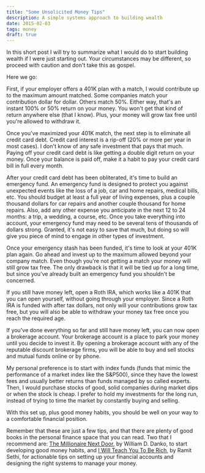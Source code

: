 ```yaml
---
title: "Some Unsolicited Money Tips"
description: A simple systems approach to building wealth
date: 2015-02-03
tags: money
draft: true
---
```


In this short post I will try to summarize what I would do to start building wealth if I were just starting out. Your circumstances may be different, so proceed with caution and don't take this as gospel.

Here we go: 

First, if your employer offers a 401K plan with a match, I would contribute up to the maximum amount matched.  Some companies match your contribution dollar for dollar. Others match 50%. Either way, that's an instant 100% or 50% return on your money. You won't get that kind of return anywhere else (that I know). Plus, your money will grow tax free until you're allowed to withdraw it.

Once you've maximized your 401K match, the next step is to eliminate all credit card debt. Credit card interest is a rip-off (20% or more per year in most cases). I don't know of any safe investment that pays that much.  Paying off your credit card debt is like getting a double digit return on your money. Once your balance is paid off, make it a habit to pay your credit card bill in full every month.

After your credit card debt has been obliterated, it's time to build an emergency fund. An emergency fund is designed to protect you against unexpected events like the loss of a job, car and home repairs, medical bills, etc. You should budget at least a full year of living expenses, plus a couple thousand dollars for car repairs and another couple thousand for home repairs. Also, add any other expense you anticipate in the next 12 to 24 months: a trip, a wedding, a course, etc.  Once you take everything into account, your emergency fund may need to be several tens of thousands of dollars strong. Granted, it's not easy to save that much, but doing so will give you piece of mind to engage in other types of investment. 

Once your emergency stash has been funded, it's time to look at your 401K plan again. Go ahead and invest up to the maximum allowed beyond your company match. Even though you're not getting a match your money will still grow tax free. The only drawback is that it will be tied up for a long time, but since you've already built an emergency fund you shouldn't be concerned.

If you still have money left, open a Roth IRA, which works like a 401K that you can open yourself, without going through your employer. Since a Roth IRA is funded with after tax dollars, not only will your contributions grow tax free, but you will also be able to withdraw your money tax free once you reach the required age.

If you've done everything so far and still have money left, you can now open a brokerage account. Your brokerage account is a place to park your money until you decide to invest it. By opening a brokerage account with any of the reputable discount brokerage firms, you will be able to buy and sell stocks and mutual funds online or by phone. 

My personal preference is to start with index funds (funds that mimic the performance of a market index like the S&P500), since they have the lowest fees and usually better returns than funds managed by so called experts. Then, I would purchase stocks of good, solid companies during market dips or when the stock is cheap. I prefer to hold my investments for the long run, instead of trying to time the market by constantly buying and selling.

With this set up, plus good money habits, you should be well on your way to a comfortable financial position. 

Remember that these are just a few tips, and that there are plenty of good books in the personal finance space that you can read. Two that I recommend are: [The Millionaire Next Door](http://amzn.to/1EzmBcC), by William D. Danko, to start developing good money habits, and [I Will Teach You To Be Rich](http://amzn.to/0761147489), by Ramit Sethi, for actionable tips on setting up your financial accounts and designing the right systems to manage your money.
